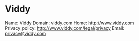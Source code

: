 
# Viddy

Name: Viddy
Domain: viddy.com
Home: http://www.viddy.com
Privacy_policy: http://www.viddy.com/legal/privacy
Email: privacy@viddy.com
